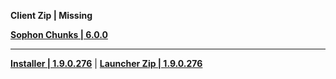 **Client Zip | Missing**

**[Sophon Chunks | 6.0.0](https://sg-downloader-api.hoyoverse.com/downloader/sophon_chunk/api/getBuild?branch=main&package_id=ScSYQBFhu9&password=bDL4JUHL625x&tag=6.0.0)**

---

**[Installer | 1.9.0.276](https://download-porter.hoyoverse.com/download-porter/2025/08/06/GenshinImpact_install_202507221034.exe?trace_key=GenshinImpact_install_ua_6c881d66a0f4)** | **[Launcher Zip | 1.9.0.276](https://hyp-webstatic.hoyoverse.com/hyp-client/VYTpXlbWo8_1.9.0.276_1_1_cps_hyp_global_VYTpXlbWo8_23hoyoverse_202507291752_CATMlGAA.zip)**
